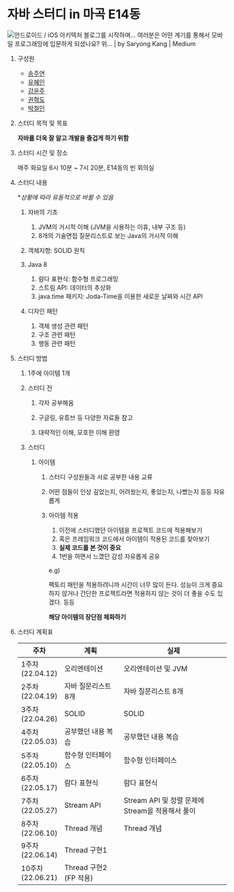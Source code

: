 # 자바 스터디 in 마곡 E14동 

![안드로이드 / iOS 아키텍처 블로그를 시작하며... 여러분은 어떤 계기를 통해서 모바일 프로그래밍에 입문하게 되셨나요? 위… | by  Saryong Kang | Medium](https://miro.medium.com/max/1091/1*riWRppNtkZYU1lR3vbInIg.png)



1. 구성원

   - [송주연](https://github.com/superyodi)
   - [유혜인](https://github.com/hain9563)
   - [강윤주](https://github.com/9an9)
   - [권혁도](https://github.com/kwonhyeokdo)
   - [박철인](https://github.com/ironpark94)

2. 스터디 목적 및 목표

   **자바를 더욱 잘 알고 개발을 즐겁게 하기 위함**

5. 스터디 시간 및 장소

   매주 화요일  6시 10분 ~ 7시 20분, E14동의 빈 회의실

6. 스터디 내용 

   **상황에 따라 유동적으로 바뀔 수 있음*

   1. 자바의 기초 

      1. JVM의 거시적 이해 (JVM을 사용하는 이휴, 내부 구조 등)
      2. 8개의 기술면접 질문리스트로 보는 Java의 거시적 이해 
   
   2. 객체지향: SOLID 원칙
   3. Java 8
      1. 람다 표현식: 함수형 프로그래밍
      2. 스트림 API: 데이터의 추상화
      3. java.time 패키지: Joda-Time을 이용한 새로운 날짜와 시간 API
   4. 디자인 패턴
      1. 객체 생성 관련 패턴
      2. 구조 관련 패턴
      3. 행동 관련 패턴

5. 스터디 방법

   1. 1주에 아이템 1개

   2. 스터디 전

      1. 각자 공부해옴

      2. 구글링, 유튜브 등 다양한 자료들 참고

      3. 대략적인 이해, 모호한 이해 환영

   3. 스터디

      1. 아이템

         1. 스터디 구성원들과 서로 공부한 내용 교류
         2. 어떤 점들이 인상 깊었는지, 어려웠는지, 좋았는지, 나빴는지 등등 자유롭게

         3. 아이템 적용

            1. 이전에 스터디했던 아이템을 프로젝트 코드에 적용해보기
            2. 혹은 프레임워크 코드에서 아이템이 적용된 코드를 찾아보기
            3. **실제 코드를 본 것이 중요**
            4. 1번을 하면서 느꼈던 감성 자유롭게 공유


            e.g)

            팩토리 패턴을 적용하려니까 시간이 너무 많이 든다. 성능이 크게 중요하지 않거나 간단한 프로젝트라면 적용하지 않는 것이 더 좋을 수도 있겠다. 등등

            **해당 아이템의 장단점 체화하기**

6. 스터디 계획표

   | 주차                  | 계획                | 실제                |
   | --------------------- | ------------------- | ------------------- |
   | 1주차<br />(22.04.12) | 오리엔테이션        | 오리엔테이션 및 JVM |
   | 2주차<br />(22.04.19) | 자바 질문리스트 8개 |  자바 질문리스트 8개  |
   | 3주차<br />(22.04.26) |  SOLID    |  SOLID   |
   | 4주차<br />(22.05.03) | 공부했던 내용 복습  | 공부했던 내용 복습 |
   | 5주차<br />(22.05.10) | 함수형 인터페이스   | 함수형 인터페이스|
   | 6주차<br />(22.05.17) | 람다 표현식         | 람다 표현식 |
   | 7주차<br />(22.05.27) | Stream API  | Stream API 및 정렬 문제에 Stream을 적용해서 풀이 |
   | 8주차<br />(22.06.10) | Thread 개념   | Thread 개념 |
   | 9주차<br />(22.06.14) | Thread 구현1        |  |
   |10주차<br />(22.06.21) | Thread 구현2 (FP 적용)|  |

   

